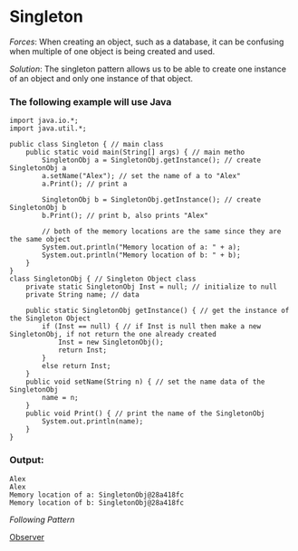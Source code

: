 # Singleton

*Forces*: When creating an object, such as a database, it can be confusing when multiple of one object is being created and used.

*Solution*: The singleton pattern allows us to be able to create one instance of an object and only one instance of that object.

### The following example will use Java
```
import java.io.*;
import java.util.*;

public class Singleton { // main class
	public static void main(String[] args) { // main metho
		SingletonObj a = SingletonObj.getInstance(); // create SingletonObj a
		a.setName("Alex"); // set the name of a to "Alex"
		a.Print(); // print a

		SingletonObj b = SingletonObj.getInstance(); // create SingletonObj b
		b.Print(); // print b, also prints "Alex"

		// both of the memory locations are the same since they are the same object
		System.out.println("Memory location of a: " + a);
		System.out.println("Memory location of b: " + b);
	}
}
class SingletonObj { // Singleton Object class
	private static SingletonObj Inst = null; // initialize to null
	private String name; // data

	public static SingletonObj getInstance() { // get the instance of the Singleton Object
		if (Inst == null) { // if Inst is null then make a new SingletonObj, if not return the one already created
			Inst = new SingletonObj();
			return Inst;
		}
		else return Inst;
	}
	public void setName(String n) { // set the name data of the SingletonObj
		name = n;
	}
	public void Print() { // print the name of the SingletonObj
		System.out.println(name);
	}
}
```
### Output:
```
Alex
Alex
Memory location of a: SingletonObj@28a418fc
Memory location of b: SingletonObj@28a418fc
```

*Following Pattern*

[Observer](/ObserverPattern.md)